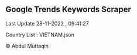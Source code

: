 

## Google Trends Keywords Scraper 
 
Last Update 28-11-2022 , 09:41:27

Country List :
VIETNAM.json



© Abdul Muttaqin 
